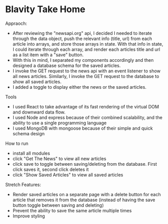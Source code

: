 # Blavity Take Home

Appraoch:
- After reviewing the "newsapi.org" api, I decided I needed to iterate through the data object, push the relevant info (title, url) from each article into arrays, and store those arrays in state. With that info in state, I could iterate through each array, and render each articles title and url as a list item with a "save" button.
- With this in mind, I separated my components accordingly and then designed a database schema for the saved articles.
- I invoke the GET request to the news api with an event listener to show all news articles. Similarly, I invoke the GET request to the database to show all saved articles. 
- I added a toggle to display either the news or the saved articles.

Tools 
- I used React to take advantage of its fast rendering of the virtual DOM and downward data flow.  
- I used Node and express because of their combined scalability, and the ability to use a single programming language
- I used MongoDB with mongoose because of their simple and quick schema design 

How to run
- install all modules
- click "Get The News" to view all new articles 
- click save to toggle between saving/deleting from the database. First click saves it, second click deletes it
- click "Show Saved Articles" to view all saved articles

Stretch Features:
- Render saved articles on a separate page with a delete button for each article that removes it from the database (instead of having the save button toggle between saving and deleting) 
- Prevent the ability to save the same article multiple times
- Improve styling